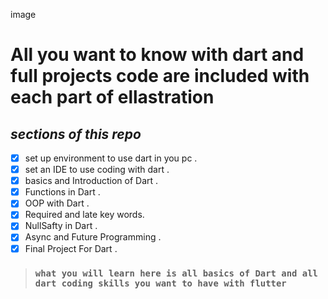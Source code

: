 

image
# All you want to know with dart and full projects code are included with each part of ellastration

## **_sections of this repo_**

- [x] set up environment to use dart in you pc .
- [x] set an IDE to use coding with dart .
- [x] basics and Introduction of Dart .
- [x] Functions in Dart .
- [x] OOP with Dart .
- [x] Required and late key words.
- [x] NullSafty in Dart .
- [x] Async and Future Programming .
- [x] Final Project For Dart .

> ### `what you will learn here is all basics of Dart and all dart coding skills you want to have with flutter`
